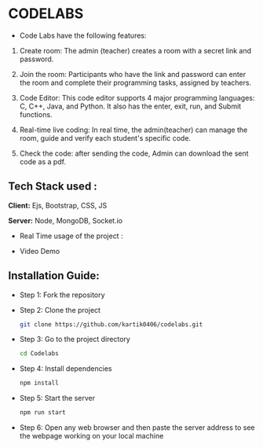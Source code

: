 # CODELABS

* Code Labs have the following features:

 1) Create room: The admin (teacher) creates a room with a secret link and password.

 2) Join the room: Participants who have the link and password can enter the room and complete their programming tasks, assigned by teachers.

 3) Code Editor: This code editor supports 4 major programming languages: C, C++, Java, and Python. It also has the enter, exit, run, and Submit functions.

 4) Real-time live coding: In real time, the admin(teacher) can manage the room, guide and verify each student's specific code.

 5) Check the code: after sending the code, Admin can download the sent code as a pdf.


## Tech Stack used : 

**Client:** Ejs, Bootstrap, CSS, JS

**Server:** Node, MongoDB, Socket.io

* Real Time usage of the project : 

* Video Demo

## Installation Guide: 
- Step 1:  Fork the repository

- Step 2: Clone the project

    ```bash
  git clone https://github.com/kartik0406/codelabs.git
    ```

- Step 3: Go to the project directory

    ```bash
  cd Codelabs
    ```

- Step 4: Install dependencies

    ```bash
  npm install
    ```

- Step 5: Start the server

    ```bash
  npm run start
    ```

- Step 6: Open any web browser and then paste the server address to see the webpage working on your local machine
